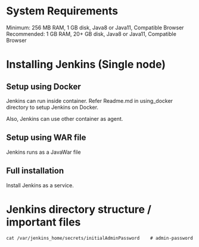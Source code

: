 # System Requirements
Minimum: 256 MB RAM, 1 GB disk, Java8 or Java11, Compatible Browser
Recommended: 1 GB RAM, 20+ GB disk, Java8 or Java11, Compatible Browser

# Installing Jenkins (Single node)
## Setup using Docker
Jenkins can run inside container. 
Refer Readme.md in using_docker directory to setup Jenkins on Docker. 

Also, Jenkins can use other container as agent.

## Setup using WAR file
Jenkins runs as a JavaWar file

## Full installation
Install Jenkins as a service.

# Jenkins directory structure / important files
```
cat /var/jenkins_home/secrets/initialAdminPassword    # admin-password
```


